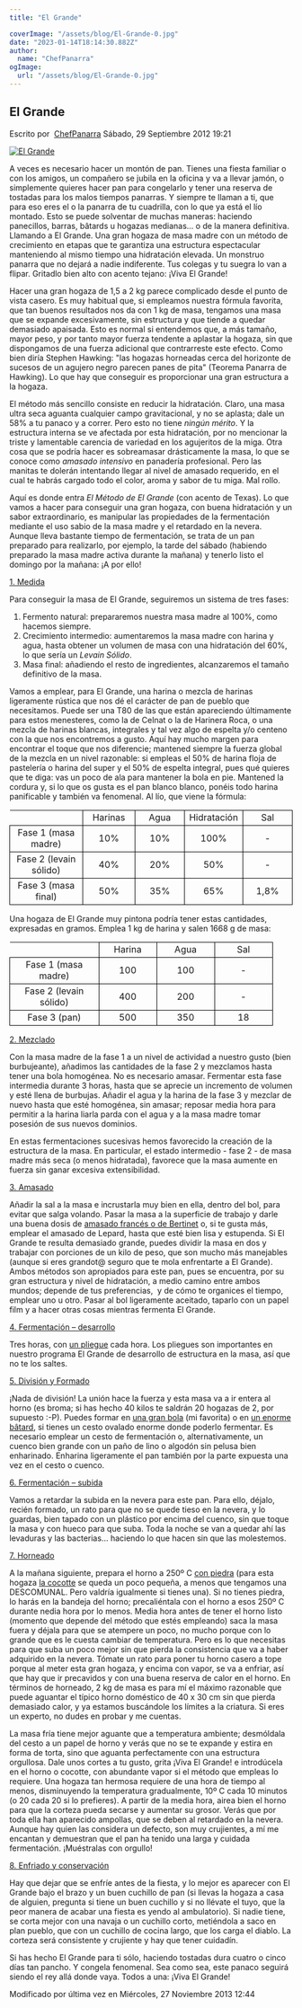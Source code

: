 ```yaml
---
title: "El Grande"

coverImage: "/assets/blog/El-Grande-0.jpg"
date: "2023-01-14T18:14:30.882Z"
author:
  name: "ChefPanarra"
ogImage:
  url: "/assets/blog/El-Grande-0.jpg"
---
```


## El Grande

Escrito por  [ChefPanarra](/web/20190211041839/http://www.panarras.com/index.php/home/recetas/panes-de-masa-madre/itemlist/user/56-chefpanarra) Sábado, 29 Septiembre 2012 19:21

[![El Grande](https://web.archive.org/web/20190211041839im_/http://www.panarras.com/media/k2/items/cache/68b62085e41e8f225811766f8d5eb2bb_L.jpg)](/web/20190211041839/http://www.panarras.com/media/k2/items/cache/68b62085e41e8f225811766f8d5eb2bb_XL.jpg "Clic para vista previa de la imagen")

A veces es necesario hacer un montón de pan. Tienes una fiesta familiar o con los amigos, un compañero se jubila en la oficina y va a llevar jamón, o simplemente quieres hacer pan para congelarlo y tener una reserva de tostadas para los malos tiempos panarras. Y siempre te llaman a ti, que para eso eres el o la panarra de tu cuadrilla, con lo que ya está el lío montado. Esto se puede solventar de muchas maneras: haciendo panecillos, barras, bâtards u hogazas medianas... o de la manera definitiva. Llamando a El Grande. Una gran hogaza de masa madre con un método de crecimiento en etapas que te garantiza una estructura espectacular manteniendo al mismo tiempo una hidratación elevada. Un monstruo panarra que no dejará a nadie indiferente. Tus colegas y tu suegra lo van a flipar. Gritadlo bien alto con acento tejano: ¡Viva El Grande!

Hacer una gran hogaza de 1,5 a 2 kg parece complicado desde el punto de vista casero. Es muy habitual que, si empleamos nuestra fórmula favorita, que tan buenos resultados nos da con 1 kg de masa, tengamos una masa que se expande excesivamente, sin estructura y que tiende a quedar demasiado apaisada. Esto es normal si entendemos que, a más tamaño, mayor peso, y por tanto mayor fuerza tendente a aplastar la hogaza, sin que dispongamos de una fuerza adicional que contrarreste este efecto. Como bien diría Stephen Hawking: "las hogazas horneadas cerca del horizonte de sucesos de un agujero negro parecen panes de pita" (Teorema Panarra de Hawking). Lo que hay que conseguir es proporcionar una gran estructura a la hogaza.

El método más sencillo consiste en reducir la hidratación. Claro, una masa ultra seca aguanta cualquier campo gravitacional, y no se aplasta; dale un 58% a tu panaco y a correr. Pero esto no tiene _ningún mérito_. Y la estructura interna se ve afectada por esta hidratación, por no mencionar la triste y lamentable carencia de variedad en los agujeritos de la miga. Otra cosa que se podría hacer es sobreamasar drásticamente la masa, lo que se conoce como _amasado intensivo_ en panadería profesional. Pero las manitas te dolerán intentando llegar al nivel de amasado requerido, en el cual te habrás cargado todo el color, aroma y sabor de tu miga. Mal rollo.

Aquí es donde entra _El Método de El Grande_ (con acento de Texas). Lo que vamos a hacer para conseguir una gran hogaza, con buena hidratación y un sabor extraordinario, es manipular las propiedades de la fermentación mediante el uso sabio de la masa madre y el retardado en la nevera. Aunque lleva bastante tiempo de fermentación, se trata de un pan preparado para realizarlo, por ejemplo, la tarde del sábado (habiendo preparado la masa madre activa durante la mañana) y tenerlo listo el domingo por la mañana: ¡A por ello!

[1\. Medida](/web/20190211041839/http://www.panarras.com/index.php/tecnica/las-fases-del-pan/medida)

Para conseguir la masa de El Grande, seguiremos un sistema de tres fases:

1.  Fermento natural: prepararemos nuestra masa madre al 100%, como hacemos siempre.
2.  Crecimiento intermedio: aumentaremos la masa madre con harina y agua, hasta obtener un volumen de masa con una hidratación del 60%, lo que sería un _Levain Sólido_.
3.  Masa final: añadiendo el resto de ingredientes, alcanzaremos el tamaño definitivo de la masa.

Vamos a emplear, para El Grande, una harina o mezcla de harinas ligeramente rústica que nos dé el carácter de pan de pueblo que necesitamos. Puede ser una T80 de las que están apareciendo últimamente para estos menesteres, como la de Celnat o la de Harinera Roca, o una mezcla de harinas blancas, integrales y tal vez algo de espelta y/o centeno con la que nos encontremos a gusto. Aquí hay mucho margen para encontrar el toque que nos diferencie; mantened siempre la fuerza global de la mezcla en un nivel razonable: si empleas el 50% de harina floja de pastelería o harina del super y el 50% de espelta integral, pues qué quieres que te diga: vas un poco de ala para mantener la bola en pie. Mantened la cordura y, si lo que os gusta es el pan blanco blanco, ponéis todo harina panificable y también va fenomenal. Al lío, que viene la fórmula:

<table border="0" frame="VOID" rules="NONE" cellspacing="0"><colgroup><col width="142"><col width="86"><col width="86"><col width="86"><col width="86"></colgroup><tbody><tr><td style="border-bottom: 1px solid #000000; border-right: 1px solid #000000;" align="CENTER" valign="MIDDLE" width="142" height="18">&nbsp;</td><td style="border: 1px solid #000000;" align="CENTER" valign="MIDDLE" width="86">Harinas</td><td style="border: 1px solid #000000;" align="CENTER" valign="MIDDLE" width="86">Agua</td><td style="border: 1px solid #000000;" align="CENTER" valign="MIDDLE" width="86">Hidratación</td><td style="border: 1px solid #000000;" align="CENTER" valign="MIDDLE" width="86">Sal</td></tr><tr><td style="border: 1px solid #000000;" align="CENTER" valign="MIDDLE" height="17">Fase 1 (masa madre)</td><td style="border: 1px solid #000000;" align="CENTER" valign="MIDDLE">10%</td><td style="border: 1px solid #000000;" align="CENTER" valign="MIDDLE">10%</td><td style="border: 1px solid #000000;" align="CENTER" valign="MIDDLE">100%</td><td style="border: 1px solid #000000;" align="CENTER" valign="MIDDLE">-</td></tr><tr><td style="border: 1px solid #000000;" align="CENTER" valign="MIDDLE" height="18">Fase 2 (levain sólido)</td><td style="border: 1px solid #000000;" align="CENTER" valign="MIDDLE">40%</td><td style="border: 1px solid #000000;" align="CENTER" valign="MIDDLE">20%</td><td style="border: 1px solid #000000;" align="CENTER" valign="MIDDLE">50%</td><td style="border: 1px solid #000000;" align="CENTER" valign="MIDDLE">-</td></tr><tr><td style="border: 1px solid #000000;" align="CENTER" valign="MIDDLE" height="17">Fase 3 (masa final)</td><td style="border: 1px solid #000000;" align="CENTER" valign="MIDDLE">50%</td><td style="border: 1px solid #000000;" align="CENTER" valign="MIDDLE">35%</td><td style="border: 1px solid #000000;" align="CENTER" valign="MIDDLE">65%</td><td style="border: 1px solid #000000;" align="CENTER" valign="MIDDLE">1,8%</td></tr></tbody></table>

Una hogaza de El Grande muy pintona podría tener estas cantidades, expresadas en gramos. Emplea 1 kg de harina y salen 1668 g de masa:

<table border="0" frame="VOID" rules="NONE" cellspacing="0"><colgroup><col width="142"><col width="86"><col width="86"><col width="86"></colgroup><tbody><tr><td style="border-bottom: 1px solid #000000; border-right: 1px solid #000000;" align="CENTER" valign="MIDDLE" width="142" height="17">&nbsp;</td><td style="border: 1px solid #000000;" align="CENTER" valign="MIDDLE" width="86">Harina</td><td style="border: 1px solid #000000;" align="CENTER" valign="MIDDLE" width="86">Agua</td><td style="border: 1px solid #000000;" align="CENTER" valign="MIDDLE" width="86">Sal</td></tr><tr><td style="border: 1px solid #000000;" align="CENTER" valign="MIDDLE" height="17">Fase 1 (masa madre)</td><td style="border: 1px solid #000000;" align="CENTER" valign="MIDDLE">100</td><td style="border: 1px solid #000000;" align="CENTER" valign="MIDDLE">100</td><td style="border: 1px solid #000000;" align="CENTER" valign="MIDDLE">-</td></tr><tr><td style="border: 1px solid #000000;" align="CENTER" valign="MIDDLE" height="18">Fase 2 (levain sólido)</td><td style="border: 1px solid #000000;" align="CENTER" valign="MIDDLE">400</td><td style="border: 1px solid #000000;" align="CENTER" valign="MIDDLE">200</td><td style="border: 1px solid #000000;" align="CENTER" valign="MIDDLE">-</td></tr><tr><td style="border: 1px solid #000000;" align="CENTER" valign="MIDDLE" height="17">Fase 3 (pan)</td><td style="border: 1px solid #000000;" align="CENTER" valign="MIDDLE">500</td><td style="border: 1px solid #000000;" align="CENTER" valign="MIDDLE">350</td><td style="border: 1px solid #000000;" align="CENTER" valign="MIDDLE">18</td></tr></tbody></table>

[2\. Mezclado](/web/20190211041839/http://www.panarras.com/index.php/tecnica/las-fases-del-pan/mezclado)

Con la masa madre de la fase 1 a un nivel de actividad a nuestro gusto (bien burbujeante), añadimos las cantidades de la fase 2 y mezclamos hasta tener una bola homogénea. No es necesario amasar. Fermentar esta fase intermedia durante 3 horas, hasta que se aprecie un incremento de volumen y esté llena de burbujas. Añadir el agua y la harina de la fase 3 y mezclar de nuevo hasta que esté homogénea, sin amasar; reposar media hora para permitir a la harina liarla parda con el agua y a la masa madre tomar posesión de sus nuevos dominios.

En estas fermentaciones sucesivas hemos favorecido la creación de la estructura de la masa. En particular, el estado intermedio - fase 2 - de masa madre más seca (o menos hidratada), favorece que la masa aumente en fuerza sin ganar excesiva extensibilidad.

[3\. Amasado](/web/20190211041839/http://www.panarras.com/index.php/tecnica/las-fases-del-pan/amasado)

Añadir la sal a la masa e incrustarla muy bien en ella, dentro del bol, para evitar que salga volando. Pasar la masa a la superficie de trabajo y darle una buena dosis de [amasado francés o de Bertinet](/web/20190211041839/http://www.panarras.com/index.php/tecnica/tecnicas-de-amasado/duro-lepard-y-bertinet) o, si te gusta más, emplear el amasado de Lepard, hasta que esté bien lisa y estupenda. Si El Grande te resulta demasiado grande, puedes dividir la masa en dos y trabajar con porciones de un kilo de peso, que son mucho más manejables (aunque si eres grandot@ seguro que te mola enfrentarte a El Grande). Ambos métodos son apropiados para este pan, pues se encuentra, por su gran estructura y nivel de hidratación, a medio camino entre ambos mundos; depende de tus preferencias,  y de cómo te organices el tiempo, emplear uno u otro. Pasar al bol ligeramente aceitado, taparlo con un papel film y a hacer otras cosas mientras fermenta El Grande.

[4\. Fermentación – desarrollo](/web/20190211041839/http://www.panarras.com/index.php/tecnica/las-fases-del-pan/fermentacion-desarrollo)

Tres horas, con [un pliegue](/web/20190211041839/http://www.panarras.com/index.php/tecnica/tecnicas-de-amasado/plegados) cada hora. Los pliegues son importantes en nuestro programa El Grande de desarrollo de estructura en la masa, así que no te los saltes.

[5\. División y Formado](/web/20190211041839/http://www.panarras.com/index.php/tecnica/las-fases-del-pan/formado)

¡Nada de división! La unión hace la fuerza y esta masa va a ir entera al horno (es broma; si has hecho 40 kilos te saldrán 20 hogazas de 2, por supuesto :-P). Puedes formar en [una gran bola](/web/20190211041839/http://www.panarras.com/index.php/tecnica/tecnicas-de-formado/formar-una-bola) (mi favorita) o en [un enorme bâtard](/web/20190211041839/http://www.panarras.com/index.php/tecnica/tecnicas-de-formado/formar-un-batard), si tienes un cesto ovalado enorme donde poderlo fermentar. Es necesario emplear un cesto de fermentación o, alternativamente, un cuenco bien grande con un paño de lino o algodón sin pelusa bien enharinado. Enharina ligeramente el pan también por la parte expuesta una vez en el cesto o cuenco.

[6\. Fermentación – subida](/web/20190211041839/http://www.panarras.com/index.php/tecnica/las-fases-del-pan/fermentacion-subida)

Vamos a retardar la subida en la nevera para este pan. Para ello, déjalo, recién formado, un rato para que no se quede tieso en la nevera, y lo guardas, bien tapado con un plástico por encima del cuenco, sin que toque la masa y con hueco para que suba. Toda la noche se van a quedar ahí las levaduras y las bacterias... haciendo lo que hacen sin que las molestemos.

[7\. Horneado](/web/20190211041839/http://www.panarras.com/index.php/tecnica/las-fases-del-pan/horneado)

A la mañana siguiente, prepara el horno a 250º C [con piedra](/web/20190211041839/http://www.panarras.com/index.php/tecnica/tecnicas-de-horneado/horneado-con-piedra) (para esta hogaza [la cocotte](/web/20190211041839/http://www.panarras.com/index.php/tecnica/tecnicas-de-horneado/horneado-con-cocotte) se queda un poco pequeña, a menos que tengamos una DESCOMUNAL. Pero valdría igualmente si tienes una). Si no tienes piedra, lo harás en la bandeja del horno; precaliéntala con el horno a esos 250º C durante nedia hora por lo menos. Media hora antes de tener el horno listo (momento que depende del método que estés empleando) saca la masa fuera y déjala para que se atempere un poco, no mucho porque con lo grande que es le cuesta cambiar de temperatura. Pero es lo que necesitas para que suba un poco mejor sin que pierda la consistencia que va a haber adquirido en la nevera. Tómate un rato para poner tu horno casero a tope porque al meter esta gran hogaza, y encima con vapor, se va a enfriar, así que hay que ir precavidos y con una buena reserva de calor en el horno. En términos de horneado, 2 kg de masa es para mí el máximo razonable que puede aguantar el típico horno doméstico de 40 x 30 cm sin que pierda demasiado calor, y ya estamos buscándole los límites a la criatura. Si eres un experto, no dudes en probar y me cuentas.

La masa fría tiene mejor aguante que a temperatura ambiente; desmóldala del cesto a un papel de horno y verás que no se te expande y estira en forma de torta, sino que aguanta perfectamente con una estructura orgullosa. Dale unos cortes a tu gusto, grita ¡Viva El Grande! e introdúcela en el horno o cocotte, con abundante vapor si el método que empleas lo requiere. Una hogaza tan hermosa requiere de una hora de tiempo al menos, disminuyendo la temperatura gradualmente, 10º C cada 10 minutos (o 20 cada 20 si lo prefieres). A partir de la media hora, airea bien el horno para que la corteza pueda secarse y aumentar su grosor. Verás que por toda ella han aparecido ampollas, que se deben al retardado en la nevera. Aunque hay quien las considera un defecto, son muy crujientes, a mí me encantan y demuestran que el pan ha tenido una larga y cuidada fermentación. ¡Muéstralas con orgullo!

[8\. Enfriado y conservación](/web/20190211041839/http://www.panarras.com/index.php/tecnica/las-fases-del-pan/enfriado-y-conservacion)

Hay que dejar que se enfríe antes de la fiesta, y lo mejor es aparecer con El Grande bajo el brazo y un buen cuchillo de pan (si llevas la hogaza a casa de alguien, pregunta si tiene un buen cuchillo y si no llévate el tuyo, que la peor manera de acabar una fiesta es yendo al ambulatorio). Si nadie tiene, se corta mejor con una navaja o un cuchillo corto, metiéndola a saco en plan pueblo, que con un cuchillo de cocina largo, que los carga el diablo. La corteza será consistente y crujiente y hay que tener cuidadín.

Si has hecho El Grande para ti sólo, haciendo tostadas dura cuatro o cinco días tan pancho. Y congela fenomenal. Sea como sea, este panaco seguirá siendo el rey allá donde vaya. Todos a una: ¡Viva El Grande!

Modificado por última vez en Miércoles, 27 Noviembre 2013 12:44
